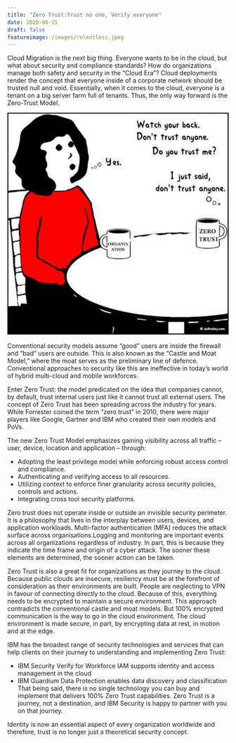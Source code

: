 ```yaml
---
title: "Zero Trust:Trust no one, Verify everyone"
date: 2020-06-15
draft: false
featureimage: /images/relentless.jpeg
---
```


Cloud Migration is the next big thing. Everyone wants to be in the cloud, but what about security and compliance standards? How do organizations manage both safety and security in the “Cloud Era”? Cloud deployments render the concept that everyone inside of a corporate network should be trusted null and void. Essentially, when it comes to the cloud, everyone is a tenant on a big server farm full of tenants. Thus, the only way forward is the Zero-Trust Model. 

![zerotrust](/images/zerotrustarticle.jpeg)

Conventional security models assume “good” users are inside the firewall and “bad” users are outside. This is also known as the “Castle and Moat Model,” where the moat serves as the preliminary line of defence. Conventional approaches to security like this are ineffective in today’s world of hybrid multi-cloud and mobile workforces. 

Enter Zero Trust: the model predicated on the idea that companies cannot, by default, trust internal users just like it cannot trust all external users. The concept of Zero Trust has been spreading across the industry for years. While Forrester coined the term “zero trust” in 2010, there were major players like Google, Gartner and IBM who created their own models and PoVs.

The new Zero Trust Model emphasizes gaining visibility across all traffic – user, device, location and application – through:

* Adopting the least privilege model while enforcing robust access control and compliance.
* Authenticating and verifying access to all resources.
* Utilizing context to enforce finer granularity across security policies, controls and actions.
* Integrating cross tool security platforms.

Zero trust does not operate inside or outside an invisible security perimeter. It is a philosophy that lives in the interplay between users, devices, and application workloads. Multi-factor authentication (MFA) reduces the attack surface across organisations.Logging and monitoring are important events across all organizations regardless of industry. In part, this is because they indicate the time frame and origin of a cyber attack. The sooner these elements are determined, the sooner action can be taken. 

Zero Trust is also a great fit for organizations as they journey to the cloud. Because public clouds are insecure, resiliency must be at the forefront of consideration as their environments are built. People are neglecting to VPN in favour of connecting directly to the cloud. Because of this, everything needs to be encrypted to maintain a secure environment. This approach contradicts the conventional castle and moat models. But 100% encrypted communication is the way to go in the cloud environment. The cloud environment is made secure, in part, by encrypting data at rest, in motion and at the edge.

IBM has the broadest range of security technologies and services that can help clients on their journey to understanding and implementing Zero Trust:

* IBM Security Verify for Workforce IAM supports identity and access management in the cloud
* IBM Guardium Data Protection enables data discovery and classification
That being said, there is no single technology you can buy and implement that delivers 100% Zero Trust capabilities. Zero Trust is a journey, not a destination, and IBM Security is happy to partner with you on that journey.

Identity  is now an essential aspect of every organization worldwide and therefore, trust is no longer just a theoretical security concept.
